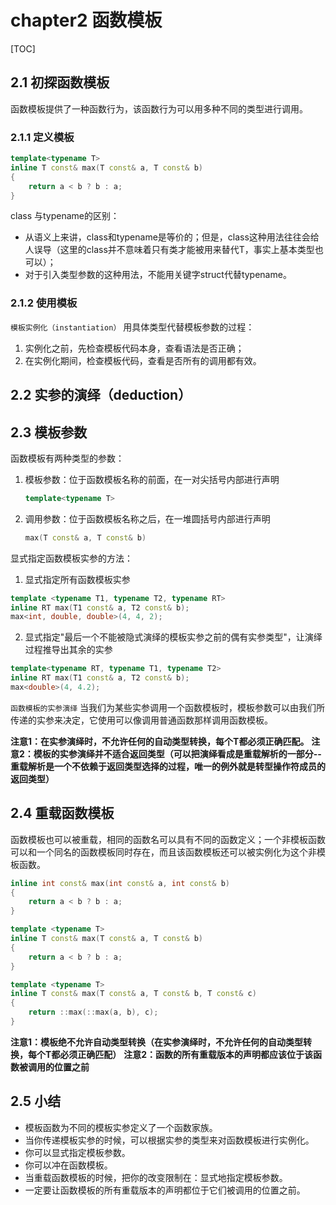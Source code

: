 # chapter2 函数模板

[TOC]



## 2.1 初探函数模板

函数模板提供了一种函数行为，该函数行为可以用多种不同的类型进行调用。

### 2.1.1 定义模板

```c++
template<typename T>
inline T const& max(T const& a, T const& b)
{
    return a < b ? b : a;
}
```

class 与typename的区别：

- 从语义上来讲，class和typename是等价的；但是，class这种用法往往会给人误导（这里的class并不意味着只有类才能被用来替代T，事实上基本类型也可以）；
- 对于引入类型参数的这种用法，不能用关键字struct代替typename。

### 2.1.2 使用模板

`模板实例化（instantiation）` 用具体类型代替模板参数的过程：

1. 实例化之前，先检查模板代码本身，查看语法是否正确；
2. 在实例化期间，检查模板代码，查看是否所有的调用都有效。



## 2.2 实参的演绎（deduction）



## 2.3 模板参数

函数模板有两种类型的参数：

1. 模板参数：位于函数模板名称的前面，在一对尖括号内部进行声明

    ```c++
    template<typename T>
    ```

2. 调用参数：位于函数模板名称之后，在一堆圆括号内部进行声明

    ```c++
    max(T const& a, T const& b)
    ```

显式指定函数模板实参的方法：

1. 显式指定所有函数模板实参

```c++
template <typename T1, typename T2, typename RT>
inline RT max(T1 const& a, T2 const& b);
max<int, double, double>(4, 4, 2);
```

2. 显式指定"最后一个不能被隐式演绎的模板实参之前的偶有实参类型"，让演绎过程推导出其余的实参

```c++
template<typename RT, typename T1, typename T2>
inline RT max(T1 const& a, T2 const& b);
max<double>(4, 4.2);
```

`函数模板的实参演绎` 当我们为某些实参调用一个函数模板时，模板参数可以由我们所传递的实参来决定，它使用可以像调用普通函数那样调用函数模板。

**注意1：在实参演绎时，不允许任何的自动类型转换，每个T都必须正确匹配。**
**注意2：模板的实参演绎并不适合返回类型（可以把演绎看成是重载解析的一部分--重载解析是一个不依赖于返回类型选择的过程，唯一的例外就是转型操作符成员的返回类型）**


## 2.4 重载函数模板

函数模板也可以被重载，相同的函数名可以具有不同的函数定义；一个非模板函数可以和一个同名的函数模板同时存在，而且该函数模板还可以被实例化为这个非模板函数。

```c++
inline int const& max(int const& a, int const& b)
{
    return a < b ? b : a;
}

template <typename T>
inline T const& max(T const& a, T const& b)
{
    return a < b ? b : a;
}

template <typename T>
inline T const& max(T const& a, T const& b, T const& c)
{
    return ::max(::max(a, b), c);
}
```

**注意1：模板绝不允许自动类型转换（在实参演绎时，不允许任何的自动类型转换，每个T都必须正确匹配）**
**注意2：函数的所有重载版本的声明都应该位于该函数被调用的位置之前**



## 2.5 小结

- 模板函数为不同的模板实参定义了一个函数家族。
- 当你传递模板实参的时候，可以根据实参的类型来对函数模板进行实例化。
- 你可以显式指定模板参数。
- 你可以冲在函数模板。
- 当重载函数模板的时候，把你的改变限制在：显式地指定模板参数。
- 一定要让函数模板的所有重载版本的声明都位于它们被调用的位置之前。
